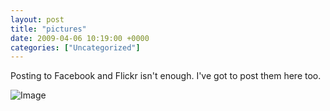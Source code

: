 ```yaml
---
layout: post
title: "pictures"
date: 2009-04-06 10:19:00 +0000
categories: ["Uncategorized"]
---
```


Posting to Facebook and Flickr isn't enough. I've got to post them here too.

![Image](http://farm4.static.flickr.com/3572/3417767710_839b8845c3.jpg)